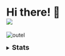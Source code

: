 # Hi there! 👋<br>![](https://komarev.com/ghpvc/?username=Jangsoodlor&color=ffba42)
![outel](https://files.catbox.moe/5mclz6.jpg)
<details>
<summary>
  <font size = 4><b>Stats</b></font>
</summary><br>
<a href = "https://github.com/anuraghazra/github-readme-stats"><img src = "https://github-readme-stats.vercel.app/api/top-langs/?username=Jangsoodlor&theme=yeblu&langs_count=20"></a><br>
<a href = "https://github.com/DenverCoder1/github-readme-streak-stats"><img src = "https://streak-stats.demolab.com?user=Jangsoodlor&theme=yeblu&hide_border=true"></a>
</details>
<!-- ![mikoto](https://media1.tenor.com/m/bvRWHUHojesAAAAd/mikoto-misaka-eating.gif) -->
<!-- ![](https://skillicons.dev/icons?i=python,cpp,html,css,md,vscode,ps) -->
